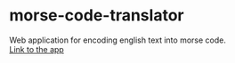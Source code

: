 # morse-code-translator
 Web application for encoding english text into morse code.
<br>
[Link to the app](http://https://morse-encoder.netlify.app/ "Morse Code Encoder")

